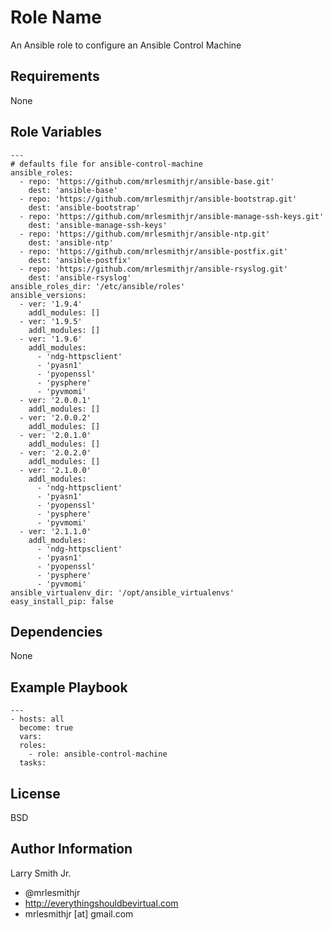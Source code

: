 Role Name
=========

An Ansible role to configure an Ansible Control Machine

Requirements
------------

None

Role Variables
--------------

```
---
# defaults file for ansible-control-machine
ansible_roles:
  - repo: 'https://github.com/mrlesmithjr/ansible-base.git'
    dest: 'ansible-base'
  - repo: 'https://github.com/mrlesmithjr/ansible-bootstrap.git'
    dest: 'ansible-bootstrap'
  - repo: 'https://github.com/mrlesmithjr/ansible-manage-ssh-keys.git'
    dest: 'ansible-manage-ssh-keys'
  - repo: 'https://github.com/mrlesmithjr/ansible-ntp.git'
    dest: 'ansible-ntp'
  - repo: 'https://github.com/mrlesmithjr/ansible-postfix.git'
    dest: 'ansible-postfix'
  - repo: 'https://github.com/mrlesmithjr/ansible-rsyslog.git'
    dest: 'ansible-rsyslog'
ansible_roles_dir: '/etc/ansible/roles'
ansible_versions:
  - ver: '1.9.4'
    addl_modules: []
  - ver: '1.9.5'
    addl_modules: []
  - ver: '1.9.6'
    addl_modules:
      - 'ndg-httpsclient'
      - 'pyasn1'
      - 'pyopenssl'
      - 'pysphere'
      - 'pyvmomi'
  - ver: '2.0.0.1'
    addl_modules: []
  - ver: '2.0.0.2'
    addl_modules: []
  - ver: '2.0.1.0'
    addl_modules: []
  - ver: '2.0.2.0'
    addl_modules: []
  - ver: '2.1.0.0'
    addl_modules:
      - 'ndg-httpsclient'
      - 'pyasn1'
      - 'pyopenssl'
      - 'pysphere'
      - 'pyvmomi'
  - ver: '2.1.1.0'
    addl_modules:
      - 'ndg-httpsclient'
      - 'pyasn1'
      - 'pyopenssl'
      - 'pysphere'
      - 'pyvmomi'
ansible_virtualenv_dir: '/opt/ansible_virtualenvs'
easy_install_pip: false
```
Dependencies
------------

None

Example Playbook
----------------

```
---
- hosts: all
  become: true
  vars:
  roles:
    - role: ansible-control-machine
  tasks:
```

License
-------

BSD

Author Information
------------------

Larry Smith Jr.
- @mrlesmithjr
- http://everythingshouldbevirtual.com
- mrlesmithjr [at] gmail.com
